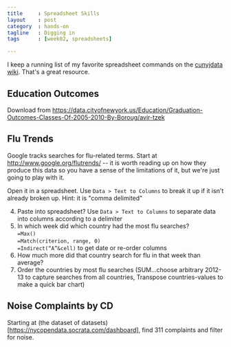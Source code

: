 ```yaml
---
title     : Spreadsheet Skills
layout    : post
category  : hands-on
tagline   : Digging in
tags      : [week02, spreadsheets]

---
```


I keep a running list of my favorite spreadsheet commands on the [cunyjdata wiki](https://github.com/amandabee/cunyjdata/wiki/Tip-Sheet:-Spreadsheets). That's a great resource. 

## Education Outcomes

Download from <https://data.cityofnewyork.us/Education/Graduation-Outcomes-Classes-Of-2005-2010-By-Boroug/avir-tzek>

## Flu Trends

Google tracks searches for flu-related terms. Start at <http://www.google.org/flutrends/> -- it is worth reading up on how they produce this data so you have a sense of the limitations of it, but we're just going to play with it. 

Open it in a spreadsheet. Use `Data > Text to Columns` to break it up if it isn't already broken up. Hint: it is "comma delimited" 

4. Paste into spreadsheet? Use `Data > Text to Columns` to separate data into columns according to a delimiter
5. In which week did which country had the most flu searches?  
	`=Max()`  
	`=Match(criterion, range, 0)`  
	`=Indirect(“A”&cell)` to get date or re-order columns
6. How much more did that country search for flu in that week than average?
7. Order the countries by most flu searches (SUM...choose arbitrary 2012-13 to capture searches from all countries, Transpose countries-values to make a quick bar chart)

## Noise Complaints by CD

Starting at (the dataset of datasets)[https://nycopendata.socrata.com/dashboard], find 311 complaints and filter for noise. 
